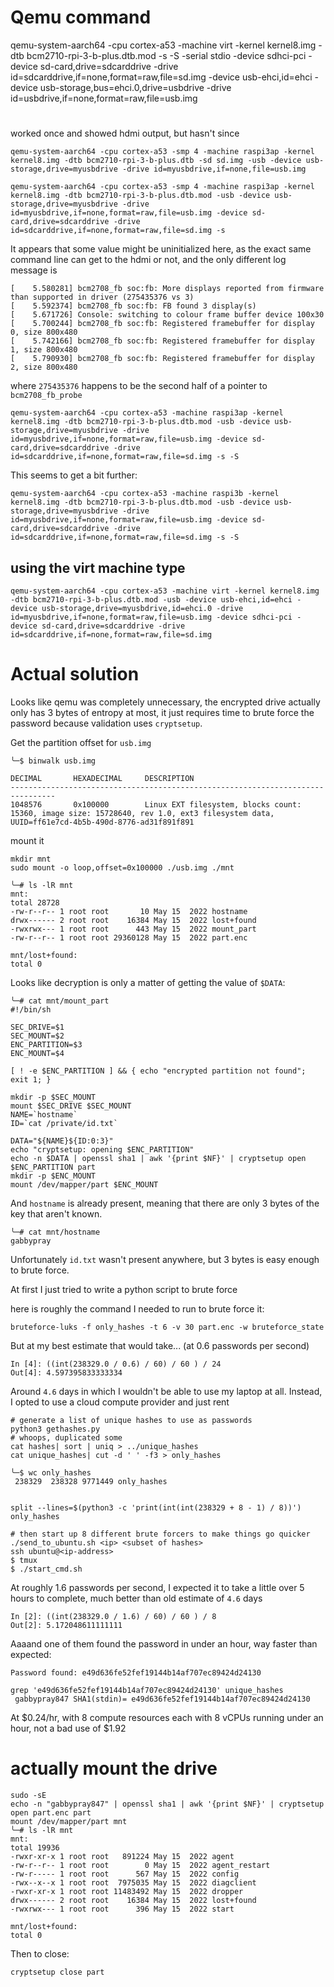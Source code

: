 
# Qemu command
qemu-system-aarch64  -cpu cortex-a53 -machine virt -kernel kernel8.img -dtb bcm2710-rpi-3-b-plus.dtb.mod -s -S -serial stdio -device sdhci-pci -device sd-card,drive=sdcarddrive -drive id=sdcarddrive,if=none,format=raw,file=sd.img -device usb-ehci,id=ehci -device usb-storage,bus=ehci.0,drive=usbdrive -drive id=usbdrive,if=none,format=raw,file=usb.img


#
worked once and showed hdmi output, but hasn't since
```
qemu-system-aarch64 -cpu cortex-a53 -smp 4 -machine raspi3ap -kernel kernel8.img -dtb bcm2710-rpi-3-b-plus.dtb -sd sd.img -usb -device usb-storage,drive=myusbdrive -drive id=myusbdrive,if=none,file=usb.img
```

```
qemu-system-aarch64 -cpu cortex-a53 -smp 4 -machine raspi3ap -kernel kernel8.img -dtb bcm2710-rpi-3-b-plus.dtb.mod -usb -device usb-storage,drive=myusbdrive -drive id=myusbdrive,if=none,format=raw,file=usb.img -device sd-card,drive=sdcarddrive -drive id=sdcarddrive,if=none,format=raw,file=sd.img -s
```

It appears that some value might be uninitialized here, as the exact same command line can get to the hdmi or not, and the only different log message is
```
[    5.580281] bcm2708_fb soc:fb: More displays reported from firmware than supported in driver (275435376 vs 3)
[    5.592374] bcm2708_fb soc:fb: FB found 3 display(s)
[    5.671726] Console: switching to colour frame buffer device 100x30
[    5.700244] bcm2708_fb soc:fb: Registered framebuffer for display 0, size 800x480
[    5.742166] bcm2708_fb soc:fb: Registered framebuffer for display 1, size 800x480
[    5.790930] bcm2708_fb soc:fb: Registered framebuffer for display 2, size 800x480
```
where `275435376` happens to be the second half of a pointer to `bcm2708_fb_probe`
```
qemu-system-aarch64 -cpu cortex-a53 -machine raspi3ap -kernel kernel8.img -dtb bcm2710-rpi-3-b-plus.dtb.mod -usb -device usb-storage,drive=myusbdrive -drive id=myusbdrive,if=none,format=raw,file=usb.img -device sd-card,drive=sdcarddrive -drive id=sdcarddrive,if=none,format=raw,file=sd.img -s -S
```

This seems to get a bit further:
```
qemu-system-aarch64 -cpu cortex-a53 -machine raspi3b -kernel kernel8.img -dtb bcm2710-rpi-3-b-plus.dtb.mod -usb -device usb-storage,drive=myusbdrive -drive id=myusbdrive,if=none,format=raw,file=usb.img -device sd-card,drive=sdcarddrive -drive id=sdcarddrive,if=none,format=raw,file=sd.img -s -S
```


## using the virt machine type
```
qemu-system-aarch64 -cpu cortex-a53 -machine virt -kernel kernel8.img -dtb bcm2710-rpi-3-b-plus.dtb.mod -usb -device usb-ehci,id=ehci -device usb-storage,drive=myusbdrive,id=ehci.0 -drive id=myusbdrive,if=none,format=raw,file=usb.img -device sdhci-pci -device sd-card,drive=sdcarddrive -drive id=sdcarddrive,if=none,format=raw,file=sd.img
```


# Actual solution
Looks like qemu was completely unnecessary, the encrypted drive actually only has 3 bytes of entropy at most, it just requires time to brute force the password because validation uses `cryptsetup`.

Get the partition offset for `usb.img`
```
╰─$ binwalk usb.img

DECIMAL       HEXADECIMAL     DESCRIPTION
--------------------------------------------------------------------------------
1048576       0x100000        Linux EXT filesystem, blocks count: 15360, image size: 15728640, rev 1.0, ext3 filesystem data, UUID=ff61e7cd-4b5b-490d-8776-ad31f891f891
```


mount it
```
mkdir mnt
sudo mount -o loop,offset=0x100000 ./usb.img ./mnt

╰─# ls -lR mnt
mnt:
total 28728
-rw-r--r-- 1 root root       10 May 15  2022 hostname
drwx------ 2 root root    16384 May 15  2022 lost+found
-rwxrwx--- 1 root root      443 May 15  2022 mount_part
-rw-r--r-- 1 root root 29360128 May 15  2022 part.enc

mnt/lost+found:
total 0

```


Looks like decryption is only a matter of getting the value of `$DATA`:
```
╰─# cat mnt/mount_part
#!/bin/sh

SEC_DRIVE=$1
SEC_MOUNT=$2
ENC_PARTITION=$3
ENC_MOUNT=$4

[ ! -e $ENC_PARTITION ] && { echo "encrypted partition not found"; exit 1; }

mkdir -p $SEC_MOUNT
mount $SEC_DRIVE $SEC_MOUNT
NAME=`hostname`
ID=`cat /private/id.txt`

DATA="${NAME}${ID:0:3}"
echo "cryptsetup: opening $ENC_PARTITION"
echo -n $DATA | openssl sha1 | awk '{print $NF}' | cryptsetup open $ENC_PARTITION part
mkdir -p $ENC_MOUNT
mount /dev/mapper/part $ENC_MOUNT
```

And `hostname` is already present, meaning that there are only 3 bytes of the key that aren't known.
```
╰─# cat mnt/hostname
gabbypray
```

Unfortunately `id.txt` wasn't present anywhere, but 3 bytes is easy enough to brute force.

At first I just tried to write a python script to brute force


here is roughly the command I needed to run to brute force it:
```
bruteforce-luks -f only_hashes -t 6 -v 30 part.enc -w bruteforce_state
```

But at my best estimate that would take... (at 0.6 passwords per second)
```
In [4]: ((int(238329.0 / 0.6) / 60) / 60 ) / 24
Out[4]: 4.597395833333334
```
Around `4.6` days in which I wouldn't be able to use my laptop at all.
Instead, I opted to use a cloud compute provider and just rent

```
# generate a list of unique hashes to use as passwords
python3 gethashes.py
# whoops, duplicated some
cat hashes| sort | uniq > ../unique_hashes
cat unique_hashes| cut -d ' ' -f3 > only_hashes

╰─$ wc only_hashes
 238329  238328 9771449 only_hashes


split --lines=$(python3 -c 'print(int(int(238329 + 8 - 1) / 8))') only_hashes

# then start up 8 different brute forcers to make things go quicker
./send_to_ubuntu.sh <ip> <subset of hashes>
ssh ubuntu@<ip-address>
$ tmux
$ ./start_cmd.sh
```

At roughly 1.6 passwords per second, I expected it to take a little over 5 hours to complete, much better than old estimate of `4.6` days
```
In [2]: ((int(238329.0 / 1.6) / 60) / 60 ) / 8
Out[2]: 5.172048611111111
```

Aaaand one of them found the password in under an hour, way faster than expected:
```
Password found: e49d636fe52fef19144b14af707ec89424d24130
```

```
grep 'e49d636fe52fef19144b14af707ec89424d24130' unique_hashes
 gabbypray847 SHA1(stdin)= e49d636fe52fef19144b14af707ec89424d24130
```


At $0.24/hr, with 8 compute resources each with 8 vCPUs running under an hour, not a bad use of $1.92


# actually mount the drive
```
sudo -sE
echo -n "gabbypray847" | openssl sha1 | awk '{print $NF}' | cryptsetup open part.enc part
mount /dev/mapper/part mnt
╰─# ls -lR mnt
mnt:
total 19936
-rwxr-xr-x 1 root root   891224 May 15  2022 agent
-rw-r--r-- 1 root root        0 May 15  2022 agent_restart
-rw-r----- 1 root root      567 May 15  2022 config
-rwx--x--x 1 root root  7975035 May 15  2022 diagclient
-rwxr-xr-x 1 root root 11483492 May 15  2022 dropper
drwx------ 2 root root    16384 May 15  2022 lost+found
-rwxrwx--- 1 root root      396 May 15  2022 start

mnt/lost+found:
total 0
```

Then to close:
```
cryptsetup close part
```

